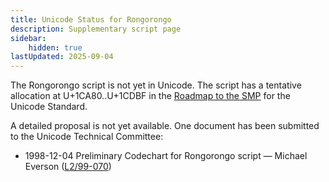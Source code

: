 ```yaml
---
title: Unicode Status for Rongorongo
description: Supplementary script page
sidebar:
    hidden: true
lastUpdated: 2025-09-04
---
```


The Rongorongo script is not yet in Unicode. The script has a tentative allocation at U+1CA80..U+1CDBF in the [Roadmap to the SMP](http://www.unicode.org/roadmaps/smp/) for the Unicode Standard.

[comment]: # (end of intro)

[comment]: # (start of blocks)



[comment]: # (end of blocks)

[comment]: # (start of chars)



[comment]: # (end of chars)

[comment]: # (start of rest)

A detailed proposal is not yet available. One document has been submitted to the Unicode Technical Committee:

- 1998-12-04 Preliminary Codechart for Rongorongo script — Michael Everson ([L2/99-070](http://www.unicode.org/L2/L1999/rongorongo.pdf))
